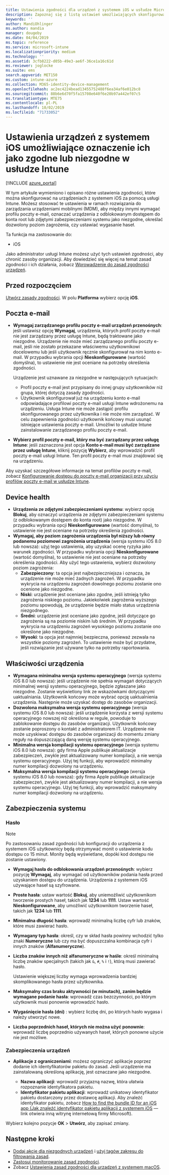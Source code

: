 ```yaml
---
title: Ustawienia zgodności dla urządzeń z systemem iOS w usłudze Microsoft Intune — Azure | Microsoft Docs
description: Zapoznaj się z listą ustawień umożliwiających skonfigurowanie zgodności dla urządzeń z systemem iOS w usłudze Microsoft Intune. Możesz między innymi wymagać profilu poczty e-mail, sprawdzać urządzenia ze zdjętymi zabezpieczeniami systemu lub odblokowanym dostępem do konta root, ustawiać minimalną lub maksymalną wersję systemu operacyjnego, określać ograniczenia dotyczące haseł takie jak długość hasła czy czas nieaktywności urządzenia oraz ograniczać aplikacje.
keywords: ''
author: MandiOhlinger
ms.author: mandia
manager: dougeby
ms.date: 04/04/2019
ms.topic: reference
ms.service: microsoft-intune
ms.localizationpriority: medium
ms.technology: ''
ms.assetid: 3cfb8222-d05b-49e3-ae6f-36ce1a16c61d
ms.reviewer: joglocke
ms.suite: ems
search.appverid: MET150
ms.custom: intune-azure
ms.collection: M365-identity-device-management
ms.openlocfilehash: ac2ec4224bead13455752488f6ea34af6e012bc8
ms.sourcegitcommit: 88b6e6d70f5fa15708e640f6e20b97a442ef07c5
ms.translationtype: MTE75
ms.contentlocale: pl-PL
ms.lasthandoff: 10/02/2019
ms.locfileid: "71733052"
---
```

# <a name="ios-settings-to-mark-devices-as-compliant-or-not-compliant-using-intune"></a>Ustawienia urządzeń z systemem iOS umożliwiające oznaczenie ich jako zgodne lub niezgodne w usłudze Intune

[!INCLUDE [azure_portal](../includes/azure_portal.md)]

W tym artykule wymieniono i opisano różne ustawienia zgodności, które można skonfigurować na urządzeniach z systemem iOS za pomocą usługi Intune. Możesz stosować te ustawienia w ramach rozwiązania do zarządzania urządzeniami mobilnymi (MDM), aby między innymi wymagać profilu poczty e-mail, oznaczać urządzenia z odblokowanym dostępem do konta root lub zdjętymi zabezpieczeniami systemu jako niezgodne, określać dozwolony poziom zagrożenia, czy ustawiać wygasanie haseł.

Ta funkcja ma zastosowanie do:

- iOS

Jako administrator usługi Intune możesz użyć tych ustawień zgodności, aby chronić zasoby organizacji. Aby dowiedzieć się więcej na temat zasad zgodności i ich działania, zobacz [Wprowadzenie do zasad zgodności urządzeń](device-compliance-get-started.md).

## <a name="before-you-begin"></a>Przed rozpoczęciem

[Utwórz zasady zgodności](create-compliance-policy.md#create-the-policy). W polu **Platforma** wybierz opcję **iOS**.

## <a name="email"></a>Poczta e-mail

- **Wymagaj zarządzanego profilu poczty e-mail urządzeń przenośnych**: jeśli ustawisz opcję **Wymagaj**, urządzenia, których profil poczty e-mail nie jest zarządzany przez usługę Intune, będą traktowane jako niezgodne. Urządzenie nie może mieć zarządzanego profilu poczty e-mail, jeśli nie zostało przekazane właściwemu użytkownikowi docelowemu lub jeśli użytkownik ręcznie skonfigurował na nim konto e-mail. W przypadku wybrania opcji **Nieskonfigurowane** (wartość domyślna), to ustawienie nie jest oceniane na potrzeby określenia zgodności.

  Urządzenie jest uznawane za niezgodne w następujących sytuacjach:

  - Profil poczty e-mail jest przypisany do innej grupy użytkowników niż grupa, której dotyczą zasady zgodności.
  - Użytkownik skonfigurował już na urządzeniu konto e-mail odpowiadające profilowi poczty e-mail usługi Intune wdrożonemu na urządzeniu. Usługa Intune nie może zastąpić profilu skonfigurowanego przez użytkownika i nie może nim zarządzać. W celu zapewnienia zgodności użytkownik końcowy musi usunąć istniejące ustawienia poczty e-mail. Umożliwi to usłudze Intune zainstalowanie zarządzanego profilu poczty e-mail.

- **Wybierz profil poczty e-mail, który ma być zarządzany przez usługę Intune**: jeśli zaznaczona jest opcja **Konto e-mail musi być zarządzane przez usługę Intune**, kliknij pozycję **Wybierz**, aby wprowadzić profil poczty e-mail usługi Intune. Ten profil poczty e-mail musi znajdować się na urządzeniu.

Aby uzyskać szczegółowe informacje na temat profilów poczty e-mail, zobacz [Konfigurowanie dostępu do poczty e-mail organizacji przy użyciu profilów poczty e-mail w usłudze Intune](../configuration/email-settings-configure.md).

## <a name="device-health"></a>Device health

- **Urządzenia ze zdjętymi zabezpieczeniami systemu**: wybierz opcję **Blokuj**, aby oznaczyć urządzenia ze zdjętymi zabezpieczeniami systemu (z odblokowanym dostępem do konta root) jako niezgodne. W przypadku wybrania opcji **Nieskonfigurowane** (wartość domyślna), to ustawienie nie jest oceniane na potrzeby określenia zgodności.
- **Wymagaj, aby poziom zagrożenia urządzenia był niższy lub równy podanemu poziomowi zagrożenia urządzenia** (wersja systemu iOS 8.0 lub nowsza): użyj tego ustawienia, aby uzyskać ocenę ryzyka jako warunek zgodności. W przypadku wybrania opcji **Nieskonfigurowane** (wartość domyślna), to ustawienie nie jest oceniane na potrzeby określenia zgodności. Aby użyć tego ustawienia, wybierz dozwolony poziom zagrożenia:
  - **Zabezpieczony**: ta opcja jest najbezpieczniejsza i oznacza, że urządzenie nie może mieć żadnych zagrożeń. W przypadku wykrycia na urządzeniu zagrożeń dowolnego poziomu zostanie ono ocenione jako niezgodne.
  - **Niski**: urządzenie jest oceniane jako zgodne, jeśli istnieją tylko zagrożenia niskiego poziomu. Jakiekolwiek zagrożenia wyższego poziomu spowodują, że urządzenie będzie miało status urządzenia niezgodnego.
  - **Średni**: urządzenie jest oceniane jako zgodne, jeśli dotyczące go zagrożenia są na poziomie niskim lub średnim. W przypadku wykrycia na urządzeniu zagrożeń wysokiego poziomu zostanie ono określone jako niezgodne.
  - **Wysoki**: ta opcja jest najmniej bezpieczna, ponieważ zezwala na wszystkie poziomy zagrożeń. To ustawienie może być przydatne, jeśli rozwiązanie jest używane tylko na potrzeby raportowania.

## <a name="device-properties"></a>Właściwości urządzenia

- **Wymagana minimalna wersja systemu operacyjnego** (wersja systemu iOS 8.0 lub nowsza): jeśli urządzenie nie spełnia wymagań dotyczących minimalnej wersji systemu operacyjnego, będzie zgłaszane jako niezgodne. Zostanie wyświetlony link ze wskazówkami dotyczącymi uaktualniania. Użytkownik końcowy może wybrać opcję uaktualnienia urządzenia. Następnie może uzyskać dostęp do zasobów organizacji.
- **Dozwolona maksymalna wersja systemu operacyjnego** (wersja systemu iOS 8.0 lub nowsza): jeśli urządzenie korzysta z wersji systemu operacyjnego nowszej niż określona w regule, powoduje to zablokowanie dostępu do zasobów organizacji. Użytkownik końcowy zostanie poproszony o kontakt z administratorem IT. Urządzenie nie może uzyskiwać dostępu do zasobów organizacji do momentu zmiany reguły na dopuszczającą daną wersję systemu operacyjnego.
- **Minimalna wersja kompilacji systemu operacyjnego** (wersja systemu iOS 8.0 lub nowsza): gdy firma Apple publikuje aktualizacje zabezpieczeń, zwykle jest aktualizowany numer kompilacji, a nie wersja systemu operacyjnego. Użyj tej funkcji, aby wprowadzić minimalny numer kompilacji dozwolony na urządzeniu.
- **Maksymalna wersja kompilacji systemu operacyjnego** (wersja systemu iOS 8.0 lub nowsza): gdy firma Apple publikuje aktualizacje zabezpieczeń, zwykle jest aktualizowany numer kompilacji, a nie wersja systemu operacyjnego. Użyj tej funkcji, aby wprowadzić maksymalny numer kompilacji dozwolony na urządzeniu.

## <a name="system-security"></a>Zabezpieczenia systemu

### <a name="password"></a>Hasło

> [!NOTE]
> Po zastosowaniu zasad zgodności lub konfiguracji do urządzenia z systemem iOS użytkownicy będą otrzymywać monit o ustawienie kodu dostępu co 15 minut. Monity będą wyświetlane, dopóki kod dostępu nie zostanie ustawiony.

- **Wymagaj hasła do odblokowania urządzeń przenośnych**: wybierz pozycję **Wymagaj**, aby wymagać od użytkowników podania hasła przed uzyskaniem dostępu do urządzenia. Urządzenia z systemem iOS używające haseł są szyfrowane.
- **Proste hasła**: ustaw wartość **Blokuj**, aby uniemożliwić użytkownikom tworzenie prostych haseł, takich jak **1234** lub **1111**. Ustaw wartość **Nieskonfigurowane**, aby umożliwić użytkownikom tworzenie haseł, takich jak **1234** lub **1111**.
- **Minimalna długość hasła**: wprowadź minimalną liczbę cyfr lub znaków, które musi zawierać hasło.
- **Wymagany typ hasła**: określ, czy w skład hasła powinny wchodzić tylko znaki **Numeryczne** lub czy ma być dopuszczalna kombinacja cyfr i innych znaków (**Alfanumeryczne**).
- **Liczba znaków innych niż alfanumeryczne w haśle**: określ minimalną liczbę znaków specjalnych (takich jak `&`, `#`, `%` i `!`), którą musi zawierać hasło.

    Ustawienie większej liczby wymaga wprowadzenia bardziej skomplikowanego hasła przez użytkownika.

- **Maksymalny czas braku aktywności (w minutach), zanim będzie wymagane podanie hasła**: wprowadź czas bezczynności, po którym użytkownik musi ponownie wprowadzić hasło.
- **Wygaśnięcie hasła (dni)** : wybierz liczbę dni, po których hasło wygasa i należy utworzyć nowe.
- **Liczba poprzednich haseł, których nie można użyć ponownie**: wprowadź liczbę poprzednio używanych haseł, których ponowne użycie nie jest możliwe.

### <a name="device-security"></a>Zabezpieczenia urządzeń

- **Aplikacje z ograniczeniami**: możesz ograniczyć aplikacje poprzez dodanie ich identyfikatorów pakietu do zasad. Jeśli urządzenie ma zainstalowaną określoną aplikację, jest oznaczane jako niezgodne.

  - **Nazwa aplikacji**: wprowadź przyjazną nazwę, która ułatwia rozpoznanie identyfikatora pakietu.
  - **Identyfikator pakietu aplikacji**: wprowadź unikatowy identyfikator pakietu dostarczony przez dostawcę aplikacji. Aby znaleźć identyfikator pakietu, zobacz [How to find the bundle ID for an iOS app (Jak znaleźć identyfikator pakietu aplikacji z systemem iOS](https://support.microsoft.com/help/4294074/how-to-find-the-bundle-id-for-an-ios-app) — link otwiera inną witrynę internetową firmy Microsoft).  

Wybierz kolejno pozycje **OK** > **Utwórz**, aby zapisać zmiany.

## <a name="next-steps"></a>Następne kroki

- [Dodaj akcje dla niezgodnych urządzeń](actions-for-noncompliance.md) i [użyj tagów zakresu do filtrowania zasad](../fundamentals/scope-tags.md).
- [Zastosuj monitorowanie zasad zgodności](compliance-policy-monitor.md).
- Zobacz [Ustawienia zasad zgodności dla urządzeń z systemem macOS](compliance-policy-create-mac-os.md).
